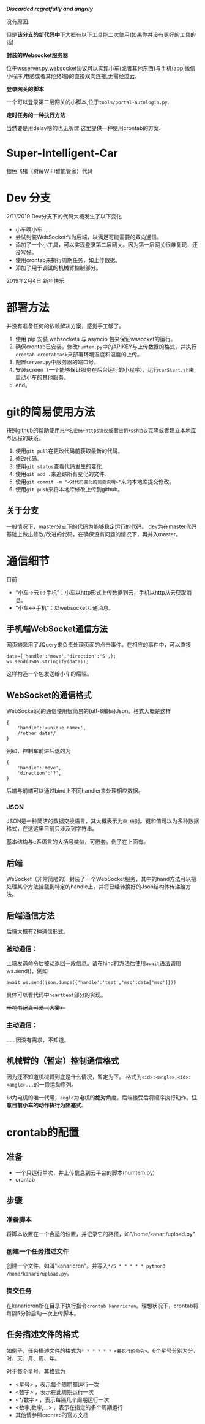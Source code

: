 ***Discarded regretfully and angrily***

没有原因.

但是**该分支的新代码中**下大概有以下工具能二次使用(如果你并没有更好的工具的话).

**封装的Websocket服务器**

位于wsserver.py,websocket协议可以实现小车(或者其他东西)与手机(app,微信小程序,电脑或者其他终端)的直接双向连接,无需经过云.


**登录网关的脚本**

一个可以登录第二层网关的小脚本,位于`tools/portal-autologin.py`.


**定时任务的一种执行方法**

当然要是用delay啥的也无所谓.这里提供一种使用crontab的方案.


# Super-Intelligent-Car
银色飞猪（树莓WIFI智能管家）代码

# Dev 分支
2/11/2019 Dev分支下的代码大概发生了以下变化

* 小车啊小车……
* 尝试封装WebSocket作为后端，以满足可能需要的双向通信。
* 添加了一个小工具，可以实现登录第二层网关。因为第一层网关很难复现，还没写好。
* 使用crontab来执行周期任务，如上传数据。
* 添加了用于调试的机械臂控制部分。

2019年2月4日 新年快乐

# 部署方法
并没有准备任何的依赖解决方案，感觉手工够了。
1. 使用 pip 安装 websockets 与 asyncio 包来保证wssocket的运行。
2. 确保crontab已安装，修改`humtem.py`中的APIKEY与上传数据的格式，并执行`crontab crontabtask`来部署环境湿度和温度的上传。
3. 配置`server.py`中服务器的端口号。
3. 安装screen（一个能够保证服务在后台运行的小程序），运行`carStart.sh`来启动小车的其他服务。
4. end。

# git的简易使用方法
按照github的帮助使用`用户名密码+https协议`或者`密钥+ssh协议`克隆或者建立本地库与远程的联系。

1. 使用`git pull`在更改代码前获取最新的代码。
2. 修改代码。
3. 使用`git status`查看代码发生的变化.
4. 使用`git add .`来追踪所有变化的文件.
5. 使用`git commit -m "<对代码变化的简要说明>"`来向本地库提交修改。
6. 使用`git push`来将本地库修改上传到github。

## 关于分支
一般情况下，master分支下的代码为能够稳定运行的代码。
dev为在master代码基础上做出修改/改进的代码，在确保没有问题的情况下，再并入master。


# 通信细节
目前
* “小车->云<->手机”：小车以http形式上传数据到云，手机以http从云获取消息。
* “小车<->手机”：以websocket互通消息。

## 手机端WebSocket通信方法
网页端采用了JQuery来负责处理页面的点击事件。在相应的事件中，可以直接
```
data={'handle':'move','direction':'S',};
ws.send(JSON.stringify(data));
```
这样构造一个包发送给小车的后端。

## WebSocket的通信格式
WebSocket间的通信使用很简易的(utf-8编码)Json。格式大概是这样
```
{
    'handle':'<unique name>',
	/*other data*/
}
```
例如，控制车前进后退的为
```
{
    'handle':'move',
    'direction':'?',
}
```
后端与前端可以通过bind上不同handler来处理相应数据。

### JSON
JSON是一种简洁的数据交换语言，其大概表示为`键:值`对。键和值可以为多种数据格式，在这这里目前只涉及到字符串。

基本结构与c系语言的大括号类似，可嵌套。例子在上面有。

## 后端
WsSocket（非常简陋的）封装了一个WebSocket服务，其中的hand方法可以把处理某个方法挂载到特定的handle上，并将已经转换好的Json结构体传递给方法。

## 后端通信方法
后端大概有2种通信形式。
### 被动通信：
上端发送命令后被动返回一段信息。请在hind的方法后使用`await`语法调用ws.send()，例如
```
await ws.send(json.dumps({'handle':'test','msg':data['msg']}))
```
具体可以看代码中`heartbeat`部分的实现。

~~千花书记真可爱（大雾）~~

### 主动通信：
……因没有需求，不知道。

## 机械臂的（暂定）控制通信格式
因为还不知道机械臂到底是什么情况，暂定为下。
格式为`<id>:<angle>,<id>:<angle>...`的一段运动序列。

`id`为电机的唯一代号，`angle`为电机的**绝对**角度。后端接受后将顺序执行动作。**注意目前小车的动作执行为阻塞式**。

# crontab的配置

## 准备
* 一个只运行单次，并上传信息到云平台的脚本(humtem.py)
* crontab

## 步骤
### 准备脚本
将脚本放置在一个合适的位置，并记录它的路径，如"/home/kanari/upload.py"

### 创建一个任务描述文件
创建一个文件，如叫"kanaricron"。并写入`*/5 * * * * * python3 /home/kanari/upload.py`。

### 提交任务
在kanaricron所在目录下执行指令`crontab kanaricron`。理想状况下，crontab将每隔5分钟启动一次上传脚本。

## 任务描述文件的格式
如例子，任务描述文件的格式为`* * * * * * <要执行的命令>`。6个星号分别为分、时、天、月、周、年。

对于每个星号，其格式为
* <星号> ，表示每个周期都运行一次
* <数字> ，表示在此周期运行一次
* <*/数字> ，表示每隔几个周期运行一次
* <数字,数字,...> ，表示在指定的多个周期运行
* 其他请参照crontab的官方文档